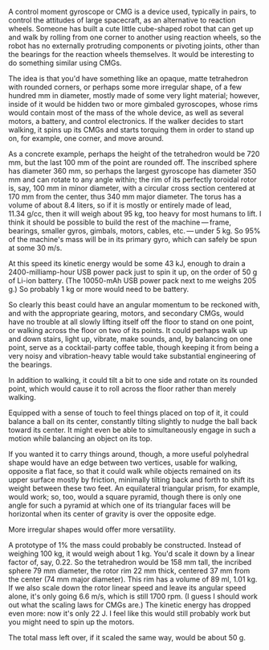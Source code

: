 A control moment gyroscope or CMG is a device used, typically in
pairs, to control the attitudes of large spacecraft, as an alternative
to reaction wheels.  Someone has built a cute little cube-shaped robot
that can get up and walk by rolling from one corner to another using
reaction wheels, so the robot has no externally protruding components
or pivoting joints, other than the bearings for the reaction wheels
themselves.  It would be interesting to do something similar using
CMGs.

The idea is that you'd have something like an opaque, matte
tetrahedron with rounded corners, or perhaps some more irregular
shape, of a few hundred mm in diameter, mostly made of some very light
material; however, inside of it would be hidden two or more gimbaled
gyroscopes, whose rims would contain most of the mass of the whole
device, as well as several motors, a battery, and control electronics.
If the walker decides to start walking, it spins up its CMGs and
starts torquing them in order to stand up on, for example, one corner,
and move around.

As a concrete example, perhaps the height of the tetrahedron would be
720 mm, but the last 100 mm of the point are rounded off.  The
inscribed sphere has diameter 360 mm, so perhaps the largest gyroscope
has diameter 350 mm and can rotate to any angle within; the rim of its
perfectly toroidal rotor is, say, 100 mm in minor diameter, with a
circular cross section centered at 170 mm from the center, thus 340 mm
major diameter.  The torus has a volume of about 8.4 liters, so if it
is mostly or entirely made of lead, 11.34 g/cc, then it will weigh
about 95 kg, too heavy for most humans to lift.  I think it should be
possible to build the rest of the machine — frame, bearings, smaller
gyros, gimbals, motors, cables, etc. — under 5 kg.  So 95% of the
machine's mass will be in its primary gyro, which can safely be spun
at some 30 m/s.

At this speed its kinetic energy would be some 43 kJ, enough to drain
a 2400-milliamp-hour USB power pack just to spin it up, on the order
of 50 g of Li-ion battery.  (The 10050-mAh USB power pack next to me
weighs 205 g.)  So probably 1 kg or more would need to be battery.

So clearly this beast could have an angular momentum to be reckoned
with, and with the appropriate gearing, motors, and secondary CMGs,
would have no trouble at all slowly lifting itself off the floor to
stand on one point, or walking across the floor on two of its points.
It could perhaps walk up and down stairs, light up, vibrate, make
sounds, and, by balancing on one point, serve as a cocktail-party
coffee table, though keeping it from being a very noisy and
vibration-heavy table would take substantial engineering of the
bearings.

In addition to walking, it could tilt a bit to one side and rotate on
its rounded point, which would cause it to roll across the floor
rather than merely walking.

Equipped with a sense of touch to feel things placed on top of it, it
could balance a ball on its center, constantly tilting slightly to
nudge the ball back toward its center.  It might even be able to
simultaneously engage in such a motion while balancing an object on
its top.

If you wanted it to carry things around, though, a more useful
polyhedral shape would have an edge between two vertices, usable for
walking, opposite a flat face, so that it could walk while objects
remained on its upper surface mostly by friction, minimally tilting
back and forth to shift its weight between these two feet.  An
equilateral triangular prism, for example, would work; so, too, would
a square pyramid, though there is only one angle for such a pyramid at
which one of its triangular faces will be horizontal when its center
of gravity is over the opposite edge.

More irregular shapes would offer more versatility.

A prototype of 1% the mass could probably be constructed.  Instead of
weighing 100 kg, it would weigh about 1 kg.  You'd scale it down by a
linear factor of, say, 0.22.  So the tetrahedron would be 158 mm tall,
the incribed sphere 79 mm diameter, the rotor rim 22 mm thick,
centered 37 mm from the center (74 mm major diameter).  This rim has a
volume of 89 ml, 1.01 kg.  If we also scale down the rotor linear
speed and leave its angular speed alone, it's only going 6.6 m/s,
which is still 1700 rpm.  (I guess I should work out what the scaling
laws for CMGs are.)  The kinetic energy has dropped even more: now
it's only 22 J.  I feel like this would still probably work but you
might need to spin up the motors.

The total mass left over, if it scaled the same way, would be about
50 g.